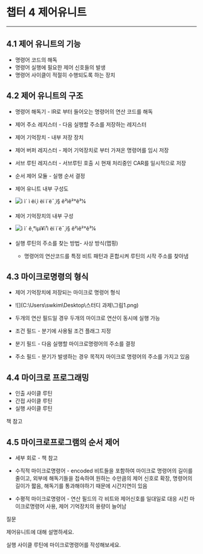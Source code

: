 # 챕터 4 제어유니트

-------------



## 4.1 제어 유니트의 기능

- 명령어 코드의 해독
- 명령어 실행에 필요한 제어 신호들의 발생
- 명령어 사이클이 적절히 수행되도록 하는 장치



## 4.2 제어 유니트의 구조

- 명령어 해독기 - IR로 부터 들어오는 명령어의 연산 코드를 해독
- 제어 주소 레지스터 - 다음 실행할 주소를 저장하는 레지스터
- 제어 기억장치 - 내부 저장 장치
- 제어 버퍼 레지스터 - 제어 기억장치로 부터 가져온 명령어를 임시 저장
- 서브 루틴 레지스터 - 서브루틴 호출 시 현재 처리중인 CAR를 일시적으로 저장
- 순서 제어 모듈 - 실행 순서 결정
- 제어 유니트 내부 구성도
- ![ì ì´ ì ëí¸ì ëí ì´ë¯¸ì§ ê²ìê²°ê³¼](https://t1.daumcdn.net/cfile/tistory/99299D3E5A3B3CAA0E)
- 제어 기억장치의 내부 구성
- ![ì ì´ ê¸°ìµì¥ì¹ì ëí ì´ë¯¸ì§ ê²ìê²°ê³¼](https://slidesplayer.org/slide/14862179/90/images/7/%EA%B7%B8%EB%A6%BC+4-2.+%EC%A0%9C%EC%96%B4+%EA%B8%B0%EC%96%B5%EC%9E%A5%EC%B9%98%EC%9D%98+%EB%82%B4%EB%B6%80+%EA%B5%AC%EC%84%B1.jpg)

- 실행 루틴의 주소를 찾는 방법- 사상 방식(맵핑)

  - 명령어의 연산코드를 특정 비트 패턴과 혼합시켜 루틴의 시작 주소를 찾아냄

  



## 4.3 마이크로명령의 형식

- 제어 기억장치에 저장되는 마이크로 명령어 형식

- ![](C:\Users\swkim\Desktop\스터디 과제\그림1.png)

- 두개의 연산 필드일 경우 두개의 마이크로 연산이 동시에 실행 가능

- 조건 필드 - 분기에 사용될 조건 플래그 지정

- 분기 필드 - 다음 실행할 마이크로명령어의 주소를 결정

- 주소 필드 - 분기가 발생하는 경우 목적지 마이크로 명령어의 주소를 가지고 있음

  



## 4.4 마이크로 프로그래밍

- 인출 사이클 루틴
- 간접 사이클 루틴
- 실행 사이클 루틴

책 참고



## 4.5 마이크로프로그램의 순서 제어

- 세부 회로 - 책 참고

- 수직적 마이크로명령어 - encoded 비트들을 포함하여 마이크로 명령어의 길이를 줄이고, 외부에 해독기들을 접속하여 원하는 수만큼의 제어 신호로 확장, 명령어의 길이가 짧음, 해독기를 통과해야하기 때문에 시간지연이 있음
- 수평적 마이크로명령어 - 연산 필드의 각 비트와 제어신호를 일대일로 대응 시킨 마이크로명령어 사용, 제어 기억장치의 용량이 늘어남





질문

제어유니트에 대해 설명하세요.

실행 사이클 루틴에 마이크로명령어를 작성해보세요.

